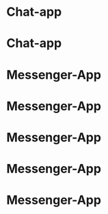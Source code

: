 # Chat-app
# Chat-app
# Messenger-App
# Messenger-App
# Messenger-App
# Messenger-App
# Messenger-App
